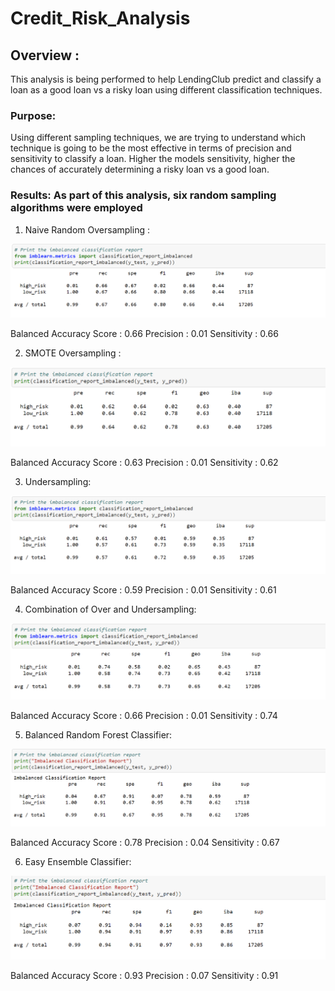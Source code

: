 # Credit_Risk_Analysis

## Overview : 
This analysis is being performed to help LendingClub predict and classify a loan as a good loan vs a risky loan using different classification techniques.

### Purpose: 
Using different sampling techniques, we are trying to understand which technique is going to be the most effective in terms of precision and sensitivity to classify a loan. Higher the models sensitivity, higher the chances of accurately determining a risky loan vs a good loan.

### Results: As part of this analysis, six random sampling algorithms were employed

1) Naive Random Oversampling :

![Naive Random Oversampling](https://github.com/surchand30/Credit_Risk_Analysis/blob/main/images/Naive%20Random%20Oversampling.PNG)

Balanced Accuracy Score : 0.66
Precision : 0.01
Sensitivity : 0.66

2) SMOTE Oversampling :

![SMOTE oversampling](https://github.com/surchand30/Credit_Risk_Analysis/blob/main/images/SMOTE%20Oversampling.PNG)

Balanced Accuracy Score : 0.63
Precision : 0.01
Sensitivity : 0.62

3) Undersampling:

![Undersampling](https://github.com/surchand30/Credit_Risk_Analysis/blob/main/images/Undersampling.PNG)

Balanced Accuracy Score : 0.59
Precision : 0.01
Sensitivity : 0.61

4) Combination of Over and Undersampling:

![Over and Under Sampling](https://github.com/surchand30/Credit_Risk_Analysis/blob/main/images/Combination%20of%20Over%20and%20Undersampling.PNG)

Balanced Accuracy Score : 0.66
Precision : 0.01
Sensitivity : 0.74

5) Balanced Random Forest Classifier:

![Balanced Random Forest Classifier](https://github.com/surchand30/Credit_Risk_Analysis/blob/main/images/Balanced%20Random%20Sample%20classifier.PNG)

Balanced Accuracy Score : 0.78
Precision : 0.04
Sensitivity : 0.67

6) Easy Ensemble Classifier:

![Easy Ensemble Classifier](https://github.com/surchand30/Credit_Risk_Analysis/blob/main/images/Easy%20Ensemble%20Classifier.PNG)

Balanced Accuracy Score : 0.93
Precision : 0.07
Sensitivity : 0.91
